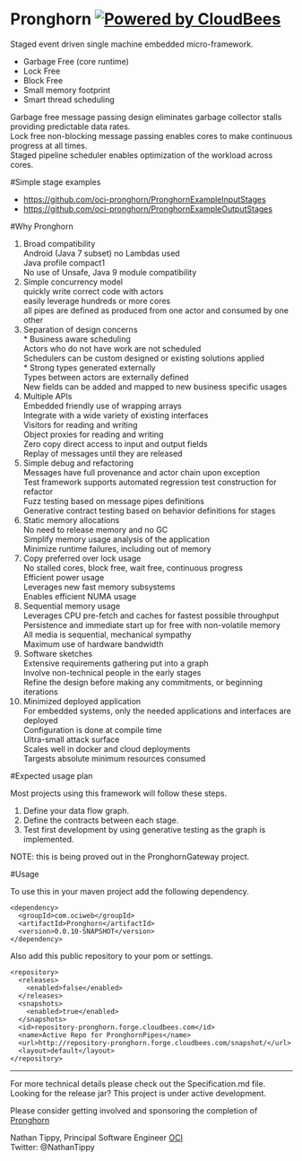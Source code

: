 
Pronghorn  [![Powered by CloudBees](https://www.cloudbees.com/sites/default/files/styles/large/public/Button-Powered-by-CB.png?itok=uMDWINfY)](https://pronghorn.ci.cloudbees.com/)
=====

Staged event driven single machine embedded micro-framework.

* Garbage Free (core runtime)
* Lock Free
* Block Free
* Small memory footprint
* Smart thread scheduling


Garbage free message passing design eliminates garbage collector stalls providing predictable data rates.  
Lock free non-blocking message passing enables cores to make continuous progress at all times.  
Staged pipeline scheduler enables optimization of the workload across cores.  


#Simple stage examples

- https://github.com/oci-pronghorn/PronghornExampleInputStages
- https://github.com/oci-pronghorn/PronghornExampleOutputStages

#Why Pronghorn

1. Broad compatibility   
	  Android (Java 7 subset) no Lambdas used  
	  Java profile compact1  
	  No use of Unsafe, Java 9 module compatibility       
2. Simple concurrency model  
	  quickly write correct code with actors  
	  easily leverage hundreds or more cores  
	  all pipes are defined as produced from one actor and consumed by one other       
3. Separation of design concerns    
		* Business aware scheduling	 
		   Actors who do not have work are not scheduled  
		   Schedulers can be custom designed or existing solutions applied   
		* Strong types generated externally  
	       Types between actors are externally defined  
	       New fields can be added and mapped to new business specific usages  
4. Multiple APIs  
	   Embedded friendly use of wrapping arrays  
	   Integrate with a wide variety of existing interfaces  
	   Visitors for reading and writing  
	   Object proxies for reading and writing  
	   Zero copy direct access to input and output fields  
	   Replay of messages until they are released  
5. Simple debug and refactoring   
	   Messages have full provenance and actor chain upon exception   
	   Test framework supports automated regression test construction for refactor   
	   Fuzz testing based on message pipes definitions   
	   Generative contract testing based on behavior definitions for stages   
6. Static memory allocations  
	   No need to release memory and no GC  
	   Simplify memory usage analysis of the application   
	   Minimize runtime failures, including out of memory  
7. Copy preferred over lock usage  
		No stalled cores, block free, wait free, continuous progress  
		Efficient power usage  
		Leverages new fast memory subsystems  
		Enables efficient NUMA usage  
8. Sequential memory usage  
		Leverages CPU pre-fetch and caches for fastest possible throughput  
		Persistence and immediate start up for free with non-volatile memory  
		All media is sequential, mechanical sympathy  
		Maximum use of hardware bandwidth  
9. Software sketches  
	Extensive requirements gathering put into a graph  
	Involve non-technical people in the early stages  
	Refine the design before making any commitments, or beginning iterations   
10. Minimized deployed application   
	For embedded systems, only the needed applications and interfaces are deployed   
	Configuration is done at compile time   
	Ultra-small attack surface   
	Scales well in docker and cloud deployments   
	Targests absolute minimum resources consumed   

#Expected usage plan

Most projects using this framework will follow these steps.

1. Define your data flow graph.
2. Define the contracts between each stage.
3. Test first development by using generative testing as the graph is implemented.

NOTE: this is being proved out in the PronghornGateway project.

#Usage

  To use this in your maven project add the following dependency.

    <dependency>
      <groupId>com.ociweb</groupId>
      <artifactId>Pronghorn</artifactId>
      <version>0.0.10-SNAPSHOT</version>
    </dependency> 
   
  Also add this public repository to your pom or settings.

    <repository>
      <releases>
        <enabled>false</enabled>
      </releases>
      <snapshots>
        <enabled>true</enabled>
      </snapshots>
      <id>repository-pronghorn.forge.cloudbees.com</id>
      <name>Active Repo for PronghornPipes</name>
      <url>http://repository-pronghorn.forge.cloudbees.com/snapshot/</url>
      <layout>default</layout>
    </repository>
        
        

------------------------------------------

For more technical details please check out the Specification.md file.
Looking for the release jar? This project is under active development.

Please consider getting involved and sponsoring the completion of [Pronghorn](mailto:info@ociweb.com;?subject=Pronghorn%20Sponsor%20Inquiry)


Nathan Tippy, Principal Software Engineer [OCI](objectcomputing.com)  
Twitter: @NathanTippy
